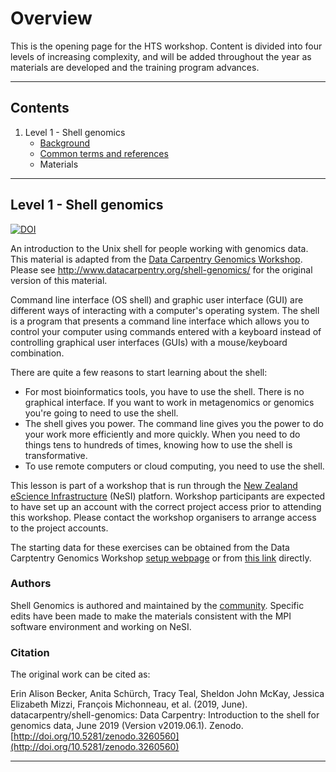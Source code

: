 # Overview

This is the opening page for the HTS workshop. Content is divided into four levels of increasing complexity, and will be added throughout the year as materials are developed and the training program advances.

---

## Contents

1. Level 1 - Shell genomics
   * [Background](#level-1---shell-genomics)
   * [Common terms and references](common_terms.md)
   * Materials

---

## Level 1 - Shell genomics

[![DOI](https://zenodo.org/badge/DOI/10.5281/zenodo.3260560.svg)](https://doi.org/10.5281/zenodo.3260560)

An introduction to the Unix shell for people working with genomics data. This material is adapted from the [Data Carpentry Genomics Workshop](http://www.datacarpentry.org/genomics-workshop/). Please see http://www.datacarpentry.org/shell-genomics/ for the original version of this material.

Command line interface (OS shell) and graphic user interface (GUI) are different ways of interacting with a computer's operating system. The shell is a program that presents a command line interface which allows you to control your computer using commands entered with a keyboard instead of controlling graphical user interfaces (GUIs) with a mouse/keyboard combination.

There are quite a few reasons to start learning about the shell:

- For most bioinformatics tools, you have to use the shell. There is no graphical interface. If you want to work in metagenomics or genomics you're going to need to use the shell.
- The shell gives you power. The command line gives you the power to do your work more efficiently and more quickly. When you need to do things tens to hundreds of times, knowing how to use the shell is transformative.
- To use remote computers or cloud computing, you need to use the shell.

This lesson is part of a workshop that is run through the [New Zealand eScience Infrastructure](https://www.nesi.org.nz/) (NeSI) platforn. Workshop participants are expected to have set up an account with the correct project access prior to attending this workshop. Please contact the workshop organisers to arrange access to the project accounts.

The starting data for these exercises can be obtained from the Data Carptentry Genomics Workshop [setup webpage](https://datacarpentry.org/genomics-workshop/setup.html) or from [this link](https://ndownloader.figshare.com/files/14417834) directly.

### Authors

Shell Genomics is authored and maintained by the [community](https://github.com/datacarpentry/shell-genomics/network/members). Specific edits have been made to make the materials consistent with the MPI software environment and working on NeSI.

### Citation

The original work can be cited as:

Erin Alison Becker, Anita Schürch, Tracy Teal, Sheldon John McKay, Jessica Elizabeth Mizzi, François Michonneau, et al. (2019, June). datacarpentry/shell-genomics: Data Carpentry: Introduction to the shell for genomics data, June 2019 (Version v2019.06.1). Zenodo. [http://doi.org/10.5281/zenodo.3260560](http://doi.org/10.5281/zenodo.3260560)

---

